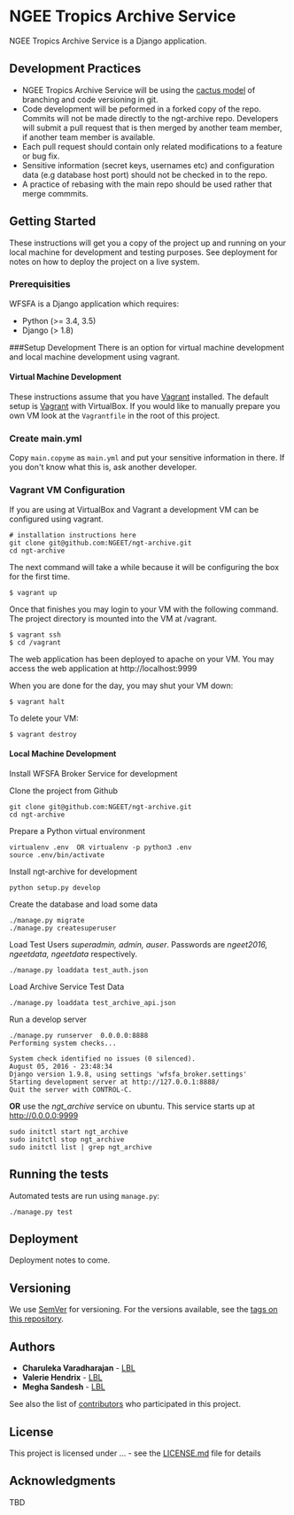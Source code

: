 # NGEE Tropics Archive Service

NGEE Tropics Archive Service is a Django application. 

## Development Practices

* NGEE Tropics Archive Service will be using the [cactus model](https://barro.github.io/2016/02/a-succesful-git-branching-model-considered-harmful/) 
  of branching and code versioning in git. 
* Code development will be peformed in a forked copy of the repo. Commits will not be 
  made directly to the ngt-archive repo. Developers will submit a pull 
  request that is then merged by another team member, if another team member is available.
* Each pull request should contain only related modifications to a feature or bug fix.  
* Sensitive information (secret keys, usernames etc) and configuration data 
  (e.g database host port) should not be checked in to the repo.
* A practice of rebasing with the main repo should be used rather that merge commmits.  

## Getting Started

These instructions will get you a copy of the project up and running on your local machine for 
development and testing purposes. See deployment for notes on how to deploy the project on a live system.

### Prerequisities

WFSFA is a Django application which requires:

* Python (>= 3.4, 3.5)
* Django (> 1.8)

###Setup Development
There is an option for virtual machine development and local machine 
development using vagrant.

#### Virtual Machine Development
These instructions assume that you have [Vagrant](#vagrant) installed.
The default setup is [Vagrant](#vagrant) with VirtualBox. If you would 
like to manually prepare you own VM look at the `Vagrantfile` in the 
root of this project.

### Create main.yml
Copy `main.copyme` as `main.yml` and put your sensitive information in 
there. If you don't know what this is, ask another developer.

### <a name="vagrant"></a>Vagrant VM Configuration
If you are using at  VirtualBox  and Vagrant a  development VM can be 
configured using vagrant.

    # installation instructions here
    git clone git@github.com:NGEET/ngt-archive.git
    cd ngt-archive

The next command will take a while because it will be configuring the 
box for the first time.

    $ vagrant up
    
Once that finishes you may login to your VM with the following command. 
The project directory is mounted into the VM at /vagrant.

    $ vagrant ssh
    $ cd /vagrant
    
The web application has been deployed to apache on your VM.
You may access the web application at http://localhost:9999

When you are done for the day, you may shut your VM down:

    $ vagrant halt
    
To delete your VM:

    $ vagrant destroy

#### Local Machine Development

Install WFSFA Broker Service for development

Clone the project from Github

```
git clone git@github.com:NGEET/ngt-archive.git
cd ngt-archive
```

Prepare a Python virtual environment

```
virtualenv .env  OR virtualenv -p python3 .env
source .env/bin/activate
```

Install ngt-archive for development
```
python setup.py develop
```

Create the database and load some data

```
./manage.py migrate
./manage.py createsuperuser
```

Load Test Users *superadmin, admin, auser*. Passwords are 
*ngeet2016, ngeetdata, ngeetdata* respectively.

```
./manage.py loaddata test_auth.json 
```

Load Archive Service Test Data
```
./manage.py loaddata test_archive_api.json 
```

Run a develop server

```
./manage.py runserver  0.0.0.0:8888
Performing system checks...

System check identified no issues (0 silenced).
August 05, 2016 - 23:48:34
Django version 1.9.8, using settings 'wfsfa_broker.settings'
Starting development server at http://127.0.0.1:8888/
Quit the server with CONTROL-C.
```
**OR** use the *ngt_archive* service on ubuntu. This
service starts up at http://0.0.0.0:9999

```
sudo initctl start ngt_archive
sudo initctl stop ngt_archive
sudo initctl list | grep ngt_archive
```


## Running the tests

Automated tests are run using `manage.py`:

```
./manage.py test
```

## Deployment

Deployment notes to come.

## Versioning

We use [SemVer](http://semver.org/) for versioning. For the versions available, 
see the [tags on this repository](https://github.com/NGEET/ngt-archive/tags). 

## Authors

* **Charuleka Varadharajan** - [LBL](http://eesa.lbl.gov/profiles/charuleka-varadharajan/)
* **Valerie Hendrix**  - [LBL](https://dst.lbl.gov/people.php?p=ValHendrix)
* **Megha Sandesh**  - [LBL](https://dst.lbl.gov/people.php?p=MeghaSandesh)

See also the list of [contributors](https://github.com/NGEET/ngt-archive/contributors) who participated in this project.

## License

This project is licensed under ... - see the [LICENSE.md](LICENSE.md) file for details

## Acknowledgments

TBD
